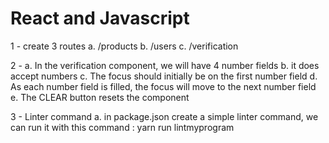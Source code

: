 # React and Javascript

1 - create 3 routes
a. /products
b. /users
c. /verification

2 - a. In the verification component, we will have 4 number fields
b. it does accept numbers
c. The focus should initially be on the first number field
d. As each number field is filled, the focus will move to the next number field
e. The CLEAR button resets the component

3 - Linter command
a. in package.json create a simple linter command, we can run it with this command :
   yarn run lintmyprogram






























